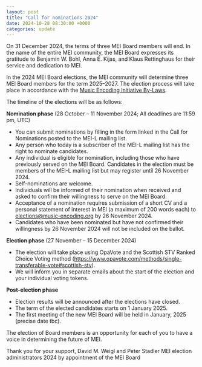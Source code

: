 ```yaml
---
layout: post
title: "Call for nominations 2024"
date: 2024-10-28 08:30:00 +0000
categories: update
---
```


On 31 December 2024, the terms of three MEI Board members will end. In the name of the entire MEI community, the MEI Board expresses its gratitude to Benjamin W. Bohl, Anna E. Kijas, and Klaus Rettinghaus for their service and dedication to MEI.

In the 2024 MEI Board elections, the MEI community will determine three MEI Board members for the term 2025–2027. The election process will take place in accordance with the [Music Encoding Initiative By-Laws](http://music-encoding.org/community/mei-by-laws.html).

The timeline of the elections will be as follows:

**Nomination phase** (28 October – 11 November 2024; All deadlines are 11:59 pm, UTC)

- You can submit nominations by filling in the form linked in the Call for Nominations posted to the MEI-L mailing list.
- Any person who today is a subscriber of the MEI-L mailing list has the right to nominate candidates.
- Any individual is eligible for nomination, including those who have previously served on the MEI Board. Candidates in the election must be members of the MEI-L mailing list but may register until 26 November 2024.
- Self-nominations are welcome.
- Individuals will be informed of their nomination when received and asked to confirm their willingness to serve on the MEI Board.
- Acceptance of a nomination requires submission of a short CV and a personal statement of interest in MEI (a maximum of 200 words each) to elections@music-encoding.org by 26 November 2024.
- Candidates who have been nominated but have not confirmed their willingness by 26 November 2024 will not be included on the ballot.

**Election phase** (27 November – 15 December 2024)

- The election will take place using OpaVote and the Scottish STV Ranked Choice Voting method (https://www.opavote.com/methods/single-transferable-vote#scottish-stv).
- We will inform you in separate emails about the start of the election and your individual voting tokens.

**Post-election phase**

- Election results will be announced after the elections have closed.
- The term of the elected candidates starts on 1 January 2025.
- The first meeting of the new MEI Board will be held in January, 2025 (precise date tbc).

The election of Board members is an opportunity for each of you to have a voice in determining the future of MEI.

Thank you for your support,
David M. Weigl and Peter Stadler
MEI election administrators 2024
by appointment of the MEI Board
